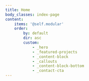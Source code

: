 ```yaml
---
title: Home
body_classes: index-page
content:
    items: '@self.modular'
    order:
        by: default
        dir: asc
        custom:
            - _hero
            - _featured-projects
            - _content-block
            - _callouts
            - _content-block-bottom
            - _contact-cta
---
```


